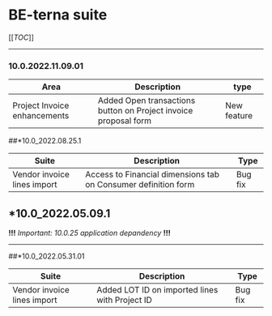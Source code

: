 # BE-terna suite
[[_TOC_]]
___

### 10.0.2022.11.09.01
|Area|Description|type|
|---|---|---|
|Project Invoice enhancements|Added Open transactions button on Project invoice proposal form|New feature|


##*10.0_2022.08.25.1



|Suite| Description | Type |
|--|--|--|
| Vendor invoice lines import | Access to Financial dimensions tab on Consumer definition form  |Bug fix  |


## *10.0_2022.05.09.1

**!!!** *Important: 10.0.25 application depandency* **!!!**
___

##*10.0_2022.05.31.01



|Suite| Description | Type |
|--|--|--|
| Vendor invoice lines import | Added LOT ID on imported lines with Project ID |Bug fix  |


